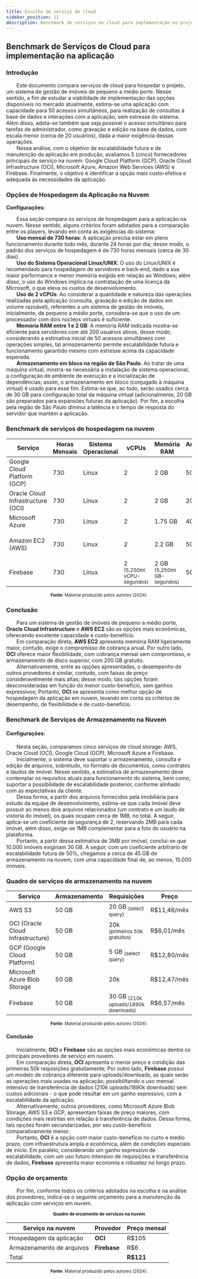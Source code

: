 ```yaml
---
title: Escolha de serviço de cloud
sidebar_position: 11
description: Benchmark de serviços de cloud para implementação no projeto.
---
```


## Benchmark de Serviços de Cloud para implementação na aplicação

### Introdução

<div style={{ textAlign: 'justify' }}>
    <p>
        &emsp;&emsp;Este documento compara serviços de cloud para hospedar o projeto, um sistema de gestão de imóveis de pequeno a médio porte. Nesse sentido, a fim de estudar a viabilidade de implementação das opções disponíveis no mercado atualmente, estima-se uma aplicação com capacidade para 50 acessos simultâneos, para realização de consultas à base de dados e interações com a aplicação, sem estresse do sistema. Além disso, adota-se também que seja possível o acesso simultâneo para tarefas de administrador, como gravação e edição na base de dados, com escala menor (cerca de 20 usuários), dada a maior exigência dessas operações.<br/>
        &emsp;&emsp;Nessa análise, com o objetivo de escalabilidade futura e de manutenção da aplicação em produção, avaliamos 5 (cinco) fornecedores principais de serviço na nuvem: Google Cloud Platform (GCP), Oracle Cloud Infrastructure (OCI), Microsoft Azure, Amazon Web Services (AWS) e Firebase. Finalmente, o objetivo é identificar a opção mais custo-efetiva e adequada às necessidades da aplicação.
    </p>
</div>

### Opções de Hospedagem da Aplicação na Nuvem

**Configurações**:
<div style={{ textAlign: 'justify' }}>
    <p>
        &emsp;&emsp;Essa seção compara os serviços de hospedagem para a aplicação na nuvem. Nesse sentido, alguns critérios foram adotados para a comparação entre os players, levando em conta as exigências do sistema:<br/>
        &emsp;&emsp;<b>Uso mensal de 730 horas</b>: A aplicação precisa estar em pleno funcionamento durante todo mês, durante 24 horas por dia; desse modo, o padrão dos serviços de hospedagem é de 730 horas mensais (cerca de 30 dias).<br/>
        &emsp;&emsp;<b>Uso do Sistema Operacional Linux/UNIX</b>: O uso do Linux/UNIX é recomendado para hospedagem de servidores e back-end, dado a sua maior performance e menor memória exigida em relação ao Windows; além disso, o uso do Windows implica na contratação de uma licença da Microsoft, o que eleva os custos de desenvolvimento.<br/> 
        &emsp;&emsp;<b>Uso de 2 vCPUs</b>: Ao considerar a quantidade e natureza das operações realizadas pela aplicação (consulta, gravação e edição de dados em volume razoável), referentes a um sistema de gestão de imóveis, inicialmente, de pequeno a médio porte, considera-se que o uso de um processador com dois núcleos virtuais é suficiente.<br/>
        &emsp;&emsp;<b>Memória RAM entre 1 e 2 GB</b>: A memória RAM indicada mostra-se eficiente para servidores com até 200 usuários ativos, desse modo, considerando a estimativa inicial de 50 acessos simultâneos com operações simples, tal armazenamento permite escalabilidade futura e funcionamento garantido mesmo com estresse acima da capacidade esperada.  <br/> 
        &emsp;&emsp;<b>Armazenamento em bloco na região de São Paulo</b>: Ao tratar de uma máquina virtual, mostra-se necessária a instalação de sistema operacional, a configuração de ambiente de execução e a inicialização de dependências; assim, o armazenamento em bloco (conjugado à máquina virtual) é usado para esse fim. Estima-se que, ao todo, serão usados cerca de 30 GB para configuração total da máquina virtual (adicionalmente, 20 GB são preparados para expansões futuras da aplicação). Por fim, a escolha pela região de São Paulo diminui a latência e o tempo de resposta do servidor que mantém a aplicação. <br/>
    </p>
</div>

### Benchmark de serviços de hospedagem na nuvem

| Serviço                       | Horas Mensais | Sistema Operacional | vCPUs | Memória RAM      | Armazenamento de Disco    | Preço        |
|-------------------------------|----------------|----------------------|-------|--------------|---------------------|--------------|
| Google Cloud Platform (GCP)   | 730            | Linux                | 2     | 2 GB       | 50 GB | 360 R$/mês <sub>Fidelidade de 1 ano</sub>      |
| Oracle Cloud Infrastructure (OCI) | 730        | Linux                | 2     | 2 GB         | 200 GB | 105 R$/mês      |
| Microsoft Azure               | 730            | Linux                | 2     | 1.75 GB       | 40 GB | 220 R$/mês     |
| Amazon EC2 (AWS)              | 730            | Linux                | 2     | 2.2 GB       | 50 GB | 105 R$/mês <sub>Fidelidade de 1 ano</sub> |
| Firebase                      | 730            | Linux                | 2 <sub>(5,250mi vCPU-segundos)</sub>     | 2 GB <sub>(5,250mi GB-segundos)</sub> | 50 GB | 350 R$/mês |

<div align="center">
<sub><b>Fonte</b>: Material produzido pelos autores (2024).</sub>
</div>

### Conclusão

<div style={{ textAlign: 'justify' }}>
    <p>
        &emsp;&emsp;Para um sistema de gestão de imóveis de pequeno a médio porte, <b>Oracle Cloud Infrastructure</b> e <b>AWS EC2</b> são as opções mais econômicas, oferecendo excelente capacidade e custo-benefício.<br/>
        &emsp;&emsp;Em comparação direta, <b>AWS EC2</b> apresenta memória RAM ligeiramente maior, contudo, exige o compromisso de cobrança anual. Por outro lado, <b>OCI</b> oferece maior flexibilidade, com cobrança mensal sem compromisso, e armazenamento de disco superior, com 200 GB gratuito.<br/>
        &emsp;&emsp;Alternativamente, entre as opções apresentadas, o desempenho de outros provedores é similar, contudo, com faixas de preço consideravelmente mais altas; desse modo, tais opções foram desconsideradas em função do menor custo-benefício, sem ganhos expressivos;
        Portanto, <b>OCI</b> se apresenta como melhor opção de hospedagem da aplicação em nuvem, levando em conta os critérios de desempenho, de flexibilidade e de custo-benefício.
    </p>
</div>

### Benchmark de Serviços de Armazenamento na Nuvem

#### Configurações:

<div style={{ textAlign: 'justify' }}>
    <p>
        &emsp;&emsp;Nesta seção, comparamos cinco serviços de cloud storage: AWS, Oracle Cloud (OCI), Google Cloud (GCP), Microsoft Azure e Firebase.<br/>
        &emsp;&emsp;Inicialmente, o sistema deve suportar o armazenamento, consulta e edição de arquivos, sobretudo, no formato de documentos, como contratos e laudos de imóvel. Nesse sentido, a estimativa de armazenamento deve contemplar os requisitos atuais para funcionamento do sistema, bem como, suportar a possibilidade de escalabilidade posterior, conforme alinhado com as expectativas da cliente. <br/>
        &emsp;&emsp;Dessa forma, a partir dos arquivos fornecidos pela imobiliária para estudo da equipe de desenvolvimento, estima-se que cada imóvel deve possuir ao menos dois arquivos relacionados (um contrato e um laudo de vistoria do imóvel), os quais ocupam cerca de 1MB, no total. A seguir, aplica-se um coeficiente de segurança de 2, reservando 2MB para cada imóvel, além disso, exige-se 1MB complementar para a foto do usuário na plataforma.<br/>
        &emsp;&emsp;Portanto, a partir dessa estimativa de 3MB por imóvel, conclui-se que 10.000 imóveis exigiriam 30 GB. A seguir, com um coeficiente arbitrário de escalabilidade futura de 50%, chegamos a cerca de 45 GB de armazenamento na nuvem, com uma capacidade final de, ao menos, 15.000 imóveis.
    </p>
</div>

### Quadro de serviços de armazenamento na nuvem

| Serviço                        | Armazenamento | Requisições | Preço         | Região      | Capacidade         |
|--------------------------------|---------------|-------------|---------------|-------------|--------------------|
| AWS S3                         | 50 GB         | 20 GB <sub>(select query)</sub> | R$11,46/mês  | São Paulo   | Reservada          |
| OCI (Oracle Cloud Infrastructure) | 50 GB       | 20k <sub>(primeiros 50k gratuitos)</sub> | R$6,01/mês | São Paulo   | Reservada          |
| GCP (Google Cloud Platform)    | 50 GB         | 5 GB <sub>(select query)</sub>  | R$12,80/mês  | São Paulo   | Reservada          |
| Microsoft Azure Blob Storage   | 50 GB         | 20k         | R$12,47/mês  | São Paulo   | Pay as You Go      |
| Firebase                       | 50 GB         | 30 GB <sub>(210k uploads/1890k downloads)</sub> | R$6,57/mês  | São Paulo   | Reservada          |      

<div align="center">
<sub><b>Fonte</b>: Material produzido pelos autores (2024).</sub>
</div>


#### Conclusão

<div style={{ textAlign: 'justify' }}>
    <p>
    &emsp;&emsp;Inicialmente, <b>OCI</b> e <b>Firebase</b> são as opções mais econômicas dentre os principais provedores de serviço em nuvem.<br/>
    &emsp;&emsp;Em comparação direta, <b>OCI</b> apresenta o menor preço e condição das primeiras 50k requisições gratuitamente; Por outro lado, <b>Firebase</b> possui um modelo de cobrança diferente para uploads/downloads, as quais serão as operações mais usadas na aplicação; possibilitando o uso mensal intensivo de transferência de dados (210k uploads/1890k downloads) sem custos adicionais - o que pode resultar em um ganho expressivo, com a escalabilidade da aplicação.<br/>
    &emsp;&emsp;Alternativamente, outros provedores, como Microsoft Azure Blob Storage, AWS S3 e GCP, apresentam faixas de preço maiores, com condições mais restritas em relação à transferência de dados. Dessa forma, tais opções foram secundarizadas, por seu custo-benefício comparativamente menor.<br/>
    &emsp;&emsp;Portanto, <b>OCI</b> é a opção com maior custo-benefício no curto e médio prazo, com infraestrutura ampla e econômica, além de condições especiais de início. Em paralelo, considerando um ganho expressivo de escalabilidade, com um uso futuro intensivo de requisições e transferência de dados, <b>Firebase</b> apresenta maior economia e robustez no longo prazo. 
    </p>
</div>

### Opção de orçamento 

<div style={{ textAlign: 'justify' }}>
    <p>&emsp;&emsp;Por fim, conforme todos os critérios adotados na escolha e na análise dos provedores, indica-se o seguinte orçamento para a manutenção da aplicação com serviços em nuvem.</p>
</div>

<div align="center">
<sup><b>Quadro de orçamento de serviços na nuvem</b></sup>

| Serviço na nuvem | Provedor | Preço mensal |
|        ---       |     ---      |    ---   |
| Hospedagem da aplicação |    **OCI**   |   R$105 |
| Armazenamento de arquivos |   **Firebase**  |   R$6   |
| Total |            |                   **R$121** |

<sub><b>Fonte</b>: Material produzido pelos autores (2024).</sub>
</div>
